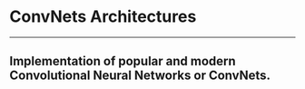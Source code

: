 # ConvNets Architectures
------
Implementation of popular and modern Convolutional Neural Networks or ConvNets.
------
